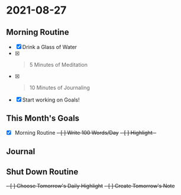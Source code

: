 # 2021-08-27

## Morning Routine
- [x] Drink a Glass of Water
- [x] > 5 Minutes of Meditation
- [x] > 10 Minutes of Journaling
- [x] Start working on Goals!

## This Month's Goals
- [x] Morning Routine
<del>- [ ] Write 100 Words/Day</del>
<del>- [ ] Highlight - </del>

## Journal

## Shut Down Routine
<del>- [ ] Choose Tomorrow's Daily Highlight</del>
<del>- [ ] Create Tomorrow's Note</del>